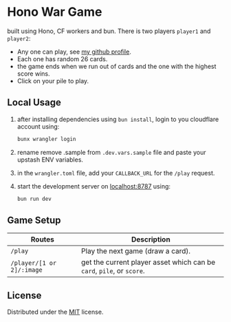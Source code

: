 # Hono War Game

built using Hono, CF workers and bun. There is two players `player1` and `player2`:

- Any one can play, see [my github profile](https://github.com/malkiii).
- Each one has random 26 cards.
- the game ends when we run out of cards and the one with the highest score wins.
- Click on your pile to play.

## Local Usage

1. after installing dependencies using `bun install`, login to you cloudflare account using:

   ```sh
   bunx wrangler login
   ```

2. rename remove .sample from `.dev.vars.sample` file and paste your upstash ENV variables.
3. in the `wrangler.toml` file, add your `CALLBACK_URL` for the `/play` request.
4. start the development server on [localhost:8787](http://localhost:8787/) using:
   ```sh
   bun run dev
   ```

## Game Setup

| Routes                    | Description                                                           |
| ------------------------- | --------------------------------------------------------------------- |
| `/play`                   | Play the next game (draw a card).                                     |
| `/player/[1 or 2]/:image` | get the current player asset which can be `card`, `pile`, or `score`. |

## License

Distributed under the [MIT](https://github.com/malkiii/hono-war-game/blob/master/LICENSE) license.
